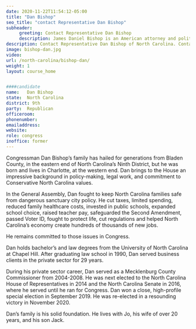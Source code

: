 ```yaml
---
date: 2020-11-22T11:54:12-05:00
title: "Dan Bishop"
seo_title: "contact Representative Dan Bishop"
subheader:
     greeting: Contact Representative Dan Bishop 
     description: James Daniel Bishop is an American attorney and politician serving as the U.S. Representative for North Carolina's 9th congressional district since 2019. He also served in the North Carolina State Senate from 2017 to 2019. 
description: Contact Representative Dan Bishop of North Carolina. Contact information for Dan Bishop includes email address, phone number, and mailing address.
image: bishop-dan.jpg
video: 
url: /north-carolina/bishop-dan/
weight: 1
layout: course_home


####candidate
name:	Dan Bishop
state:	North Carolina
district: 9th
party:	Republican
officeroom:
phonenumber:	
emailaddress:	
website:	
role: congress
inoffice: former
---
```


Congressman Dan Bishop’s family has hailed for generations from Bladen County, in the eastern end of North Carolina’s Ninth District, but he was born and lives in Charlotte, at the western end. Dan brings to the House an impressive background in policy-making, legal work, and commitment to Conservative North Carolina values.

In the General Assembly, Dan fought to keep North Carolina families safe from dangerous sanctuary city policy. He cut taxes, limited spending, reduced family healthcare costs, invested in public schools, expanded school choice, raised teacher pay, safeguarded the Second Amendment, passed Voter ID, fought to protect life, cut regulations and helped North Carolina’s economy create hundreds of thousands of new jobs.

He remains committed to those issues in Congress.

Dan holds bachelor’s and law degrees from the University of North Carolina at Chapel Hill. After graduating law school in 1990, Dan served business clients in the private sector for 29 years.

During his private sector career, Dan served as a Mecklenburg County Commissioner from 2004-2008. He was next elected to the North Carolina House of Representatives in 2014 and the North Carolina Senate in 2016, where he served until he ran for Congress. Dan won a close, high-profile special election in September 2019. He was re-elected in a resounding victory in November 2020.

Dan’s family is his solid foundation. He lives with Jo, his wife of over 20 years, and his son Jack.